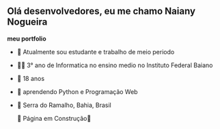 ## Olá desenvolvedores, eu me chamo Naiany Nogueira

**meu portfolio**


- 🔭 Atualmente sou estudante e trabalho de meio periodo 
- 👨‍💻 3° ano de Informatica no ensino medio no Instituto Federal Baiano
- 👯 18 anos
- 💬 aprendendo Python e Programação Web
- 🚩 Serra do Ramalho, Bahia, Brasil

  🚧 Página em Construção🚧
  
